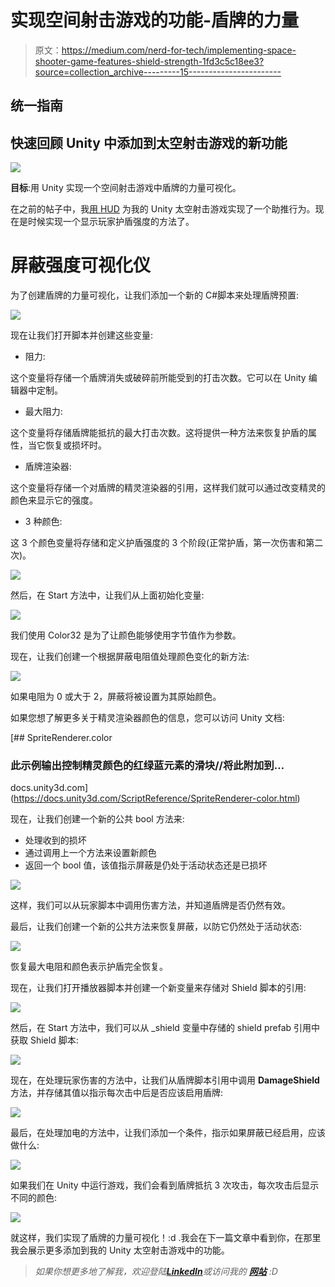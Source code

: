 # 实现空间射击游戏的功能-盾牌的力量

> 原文：<https://medium.com/nerd-for-tech/implementing-space-shooter-game-features-shield-strength-1fd3c5c18ee3?source=collection_archive---------15----------------------->

## 统一指南

## 快速回顾 Unity 中添加到太空射击游戏的新功能

![](img/9ecac832ebd3212768cb061145ab5927.png)

**目标**:用 Unity 实现一个空间射击游戏中盾牌的力量可视化。

在之前的帖子中，我[用 HUD](/nerd-for-tech/implementing-space-shooter-game-features-thrusters-67aa02b314b6) 为我的 Unity 太空射击游戏实现了一个助推行为。现在是时候实现一个显示玩家护盾强度的方法了。

# 屏蔽强度可视化仪

为了创建盾牌的力量可视化，让我们添加一个新的 C#脚本来处理盾牌预置:

![](img/5cbb27b8646abd632cafb955fcea6288.png)

现在让我们打开脚本并创建这些变量:

*   阻力:

这个变量将存储一个盾牌消失或破碎前所能受到的打击次数。它可以在 Unity 编辑器中定制。

*   最大阻力:

这个变量将存储盾牌能抵抗的最大打击次数。这将提供一种方法来恢复护盾的属性，当它恢复或损坏时。

*   盾牌渲染器:

这个变量将存储一个对盾牌的精灵渲染器的引用，这样我们就可以通过改变精灵的颜色来显示它的强度。

*   3 种颜色:

这 3 个颜色变量将存储和定义护盾强度的 3 个阶段(正常护盾，第一次伤害和第二次)。

![](img/579dfb81da228e83dd854e0a46f3a216.png)

然后，在 Start 方法中，让我们从上面初始化变量:

![](img/57bed6554c8ac9702f3cf66d657a9fbb.png)

我们使用 Color32 是为了让颜色能够使用字节值作为参数。

现在，让我们创建一个根据屏蔽电阻值处理颜色变化的新方法:

![](img/15c106f0aace7ee8f95584fcf91bc81b.png)

如果电阻为 0 或大于 2，屏蔽将被设置为其原始颜色。

如果您想了解更多关于精灵渲染器颜色的信息，您可以访问 Unity 文档:

[](https://docs.unity3d.com/ScriptReference/SpriteRenderer-color.html) [## SpriteRenderer.color

### 此示例输出控制精灵颜色的红绿蓝元素的滑块//将此附加到…

docs.unity3d.com](https://docs.unity3d.com/ScriptReference/SpriteRenderer-color.html) 

现在，让我们创建一个新的公共 bool 方法来:

*   处理收到的损坏
*   通过调用上一个方法来设置新颜色
*   返回一个 bool 值，该值指示屏蔽是仍处于活动状态还是已损坏

![](img/d7cd72f3b39e38b8c18c987b5c807add.png)

这样，我们可以从玩家脚本中调用伤害方法，并知道盾牌是否仍然有效。

最后，让我们创建一个新的公共方法来恢复屏蔽，以防它仍然处于活动状态:

![](img/e899fac7bd82577d245f875c4d988b7b.png)

恢复最大电阻和颜色表示护盾完全恢复。

现在，让我们打开播放器脚本并创建一个新变量来存储对 Shield 脚本的引用:

![](img/e3717cb48890c67ec96f101bcae1f03b.png)

然后，在 Start 方法中，我们可以从 _shield 变量中存储的 shield prefab 引用中获取 Shield 脚本:

![](img/2fea602d3a8a8c77fe96a99bf3e84f8a.png)

现在，在处理玩家伤害的方法中，让我们从盾牌脚本引用中调用 **DamageShield** 方法，并存储其值以指示每次击中后是否应该启用盾牌:

![](img/57ddc689964dc707ad57332a20ef771c.png)

最后，在处理加电的方法中，让我们添加一个条件，指示如果屏蔽已经启用，应该做什么:

![](img/7ea890acb239cc939e2ccda231a37334.png)

如果我们在 Unity 中运行游戏，我们会看到盾牌抵抗 3 次攻击，每次攻击后显示不同的颜色:

![](img/f49dd84766bbcb6d64e8a6356ae79d98.png)

就这样，我们实现了盾牌的力量可视化！:d .我会在下一篇文章中看到你，在那里我会展示更多添加到我的 Unity 太空射击游戏中的功能。

> *如果你想更多地了解我，欢迎登陆*[***LinkedIn***](https://www.linkedin.com/in/fas444/)**或访问我的* [***网站***](http://fernandoalcasan.com/) *:D**